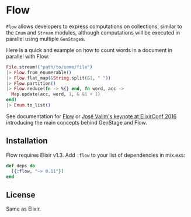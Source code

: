 # Flow

`Flow` allows developers to express computations on collections, similar to the `Enum` and `Stream` modules, although computations will be executed in parallel using multiple `GenStage`s.

Here is a quick and example on how to count words in a document in parallel with Flow:

```elixir
File.stream!("path/to/some/file")
|> Flow.from_enumerable()
|> Flow.flat_map(&String.split(&1, " "))
|> Flow.partition()
|> Flow.reduce(fn -> %{} end, fn word, acc ->
  Map.update(acc, word, 1, & &1 + 1)
end)
|> Enum.to_list()
```

See documentation for [Flow](https://hexdocs.pm/flow) or [José Valim's keynote at ElixirConf 2016](https://youtu.be/srtMWzyqdp8?t=244) introducing the main concepts behind GenStage and Flow.

## Installation

Flow requires Elixir v1.3. Add `:flow` to your list of dependencies in mix.exs:

```elixir
def deps do
  [{:flow, "~> 0.11"}]
end
```

## License

Same as Elixir.
